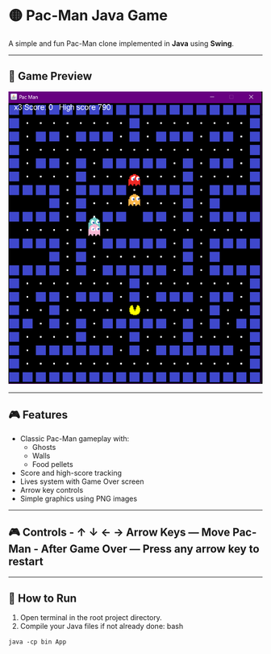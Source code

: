 # 🟡 Pac-Man Java Game

A simple and fun Pac-Man clone implemented in **Java** using **Swing**.

---

## 📸 Game Preview

![Pac-Man Gameplay](src/image.png)

---

## 🎮 Features

- Classic Pac-Man gameplay with:
  - Ghosts
  - Walls
  - Food pellets
- Score and high-score tracking
- Lives system with Game Over screen
- Arrow key controls
- Simple graphics using PNG images

--- 

## 🎮 Controls - **↑ ↓ ← → Arrow Keys** — Move Pac-Man - **After Game Over** — Press any arrow key to restart 

--- 

## 🚀 How to Run 

1. Open terminal in the root project directory.
2. Compile your Java files if not already done:
bash
```
java -cp bin App
```
